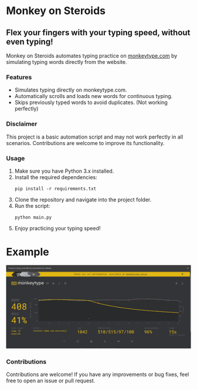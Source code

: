 # Monkey on Steroids

## Flex your fingers with your typing speed, without even typing!

Monkey on Steroids automates typing practice on [monkeytype.com](https://monkeytype.com/) by simulating typing words directly from the website. 

### Features
- Simulates typing directly on monkeytype.com.
- Automatically scrolls and loads new words for continuous typing.
- Skips previously typed words to avoid duplicates. (Not working perfectly)

### Disclaimer
This project is a basic automation script and may not work perfectly in all scenarios. Contributions are welcome to improve its functionality.

### Usage
1. Make sure you have Python 3.x installed.
2. Install the required dependencies:
   ```
   pip install -r requirements.txt
   ```
3. Clone the repository and navigate into the project folder.
4. Run the script:
   ```
   python main.py
   ```
5. Enjoy practicing your typing speed!

# Example
![alt text](image.png)

### Contributions
Contributions are welcome! If you have any improvements or bug fixes, feel free to open an issue or pull request.


